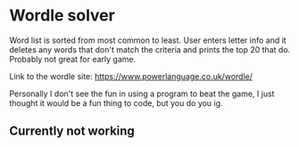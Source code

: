 # Wordle solver
Word list is sorted from most common to least.  User enters letter info and it deletes any words that don't match the criteria and prints the top 20 that do.  Probably not great for early game.

Link to the wordle site: https://www.powerlanguage.co.uk/wordle/

Personally I don't see the fun in using a program to beat the game, I just thought it would be a fun thing to code, but you do you ig.


## Currently not working

